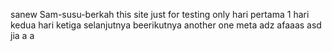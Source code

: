  sanew Sam-susu-berkah
this site just for testing only
hari pertama 1
hari kedua
hari ketiga
selanjutnya
beerikutnya
another one
meta
adz
afaaas
asd
jia
a
a
